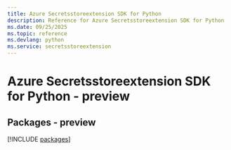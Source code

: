 ```yaml
---
title: Azure Secretsstoreextension SDK for Python
description: Reference for Azure Secretsstoreextension SDK for Python
ms.date: 09/25/2025
ms.topic: reference
ms.devlang: python
ms.service: secretsstoreextension
---
```

# Azure Secretsstoreextension SDK for Python - preview
## Packages - preview
[!INCLUDE [packages](secretsstoreextension-index.md)]